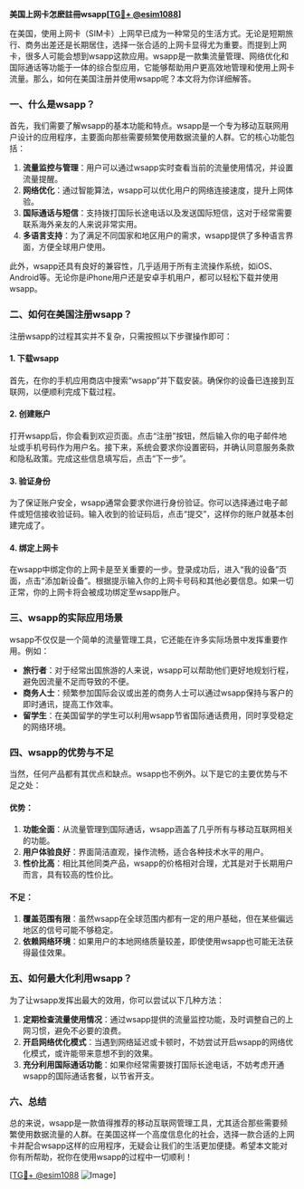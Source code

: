 **美国上网卡怎麽註冊wsapp[[TG💪+ @esim1088](https://t.me/s/esim1088)]**

在美国，使用上网卡（SIM卡）上网早已成为一种常见的生活方式。无论是短期旅行、商务出差还是长期居住，选择一张合适的上网卡显得尤为重要。而提到上网卡，很多人可能会想到wsapp这款应用。wsapp是一款集流量管理、网络优化和国际通话等功能于一体的综合型应用，它能够帮助用户更高效地管理和使用上网卡流量。那么，如何在美国注册并使用wsapp呢？本文将为你详细解答。

### 一、什么是wsapp？

首先，我们需要了解wsapp的基本功能和特点。wsapp是一个专为移动互联网用户设计的应用程序，主要面向那些需要频繁使用数据流量的人群。它的核心功能包括：

1. **流量监控与管理**：用户可以通过wsapp实时查看当前的流量使用情况，并设置流量提醒。
2. **网络优化**：通过智能算法，wsapp可以优化用户的网络连接速度，提升上网体验。
3. **国际通话与短信**：支持拨打国际长途电话以及发送国际短信，这对于经常需要联系海外亲友的人来说非常实用。
4. **多语言支持**：为了满足不同国家和地区用户的需求，wsapp提供了多种语言界面，方便全球用户使用。

此外，wsapp还具有良好的兼容性，几乎适用于所有主流操作系统，如iOS、Android等。无论你是iPhone用户还是安卓手机用户，都可以轻松下载并使用wsapp。

### 二、如何在美国注册wsapp？

注册wsapp的过程其实并不复杂，只需按照以下步骤操作即可：

#### 1. 下载wsapp

首先，在你的手机应用商店中搜索“wsapp”并下载安装。确保你的设备已连接到互联网，以便顺利完成下载过程。

#### 2. 创建账户

打开wsapp后，你会看到欢迎页面。点击“注册”按钮，然后输入你的电子邮件地址或手机号码作为用户名。接下来，系统会要求你设置密码，并确认同意服务条款和隐私政策。完成这些信息填写后，点击“下一步”。

#### 3. 验证身份

为了保证账户安全，wsapp通常会要求你进行身份验证。你可以选择通过电子邮件或短信接收验证码。输入收到的验证码后，点击“提交”，这样你的账户就基本创建完成了。

#### 4. 绑定上网卡

在wsapp中绑定你的上网卡是至关重要的一步。登录成功后，进入“我的设备”页面，点击“添加新设备”。根据提示输入你的上网卡号码和其他必要信息。如果一切正常，你的上网卡将会被成功绑定至wsapp账户。

### 三、wsapp的实际应用场景

wsapp不仅仅是一个简单的流量管理工具，它还能在许多实际场景中发挥重要作用。例如：

- **旅行者**：对于经常出国旅游的人来说，wsapp可以帮助他们更好地规划行程，避免因流量不足而导致的不便。
- **商务人士**：频繁参加国际会议或出差的商务人士可以通过wsapp保持与客户的即时通讯，提高工作效率。
- **留学生**：在美国留学的学生可以利用wsapp节省国际通话费用，同时享受稳定的网络环境。

### 四、wsapp的优势与不足

当然，任何产品都有其优点和缺点。wsapp也不例外。以下是它的主要优势与不足之处：

#### 优势：

1. **功能全面**：从流量管理到国际通话，wsapp涵盖了几乎所有与移动互联网相关的功能。
2. **用户体验良好**：界面简洁直观，操作流畅，适合各种技术水平的用户。
3. **性价比高**：相比其他同类产品，wsapp的价格相对合理，尤其是对于长期用户而言，具有较高的性价比。

#### 不足：

1. **覆盖范围有限**：虽然wsapp在全球范围内都有一定的用户基础，但在某些偏远地区的信号可能不够稳定。
2. **依赖网络环境**：如果用户的本地网络质量较差，即使使用wsapp也可能无法获得最佳效果。

### 五、如何最大化利用wsapp？

为了让wsapp发挥出最大的效用，你可以尝试以下几种方法：

1. **定期检查流量使用情况**：通过wsapp提供的流量监控功能，及时调整自己的上网习惯，避免不必要的浪费。
2. **开启网络优化模式**：当遇到网络延迟或卡顿时，不妨尝试开启wsapp的网络优化模式，或许能带来意想不到的效果。
3. **充分利用国际通话功能**：如果你经常需要拨打国际长途电话，不妨考虑开通wsapp的国际通话套餐，以节省开支。

### 六、总结

总的来说，wsapp是一款值得推荐的移动互联网管理工具，尤其适合那些需要频繁使用数据流量的人群。在美国这样一个高度信息化的社会，选择一款合适的上网卡并配合wsapp这样的应用程序，无疑会让我们的生活更加便捷。希望本文能对你有所帮助，祝你在使用wsapp的过程中一切顺利！

[[TG💪+ @esim1088](https://t.me/s/esim1088) ![Image](https://i.postimg.cc/4NQfJmqS/Snipaste-2025-05-13-00-14-12.png)]